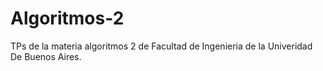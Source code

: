 # Algoritmos-2

TPs de la materia algoritmos 2 de Facultad de Ingenieria de la Univeridad De Buenos Aires.
